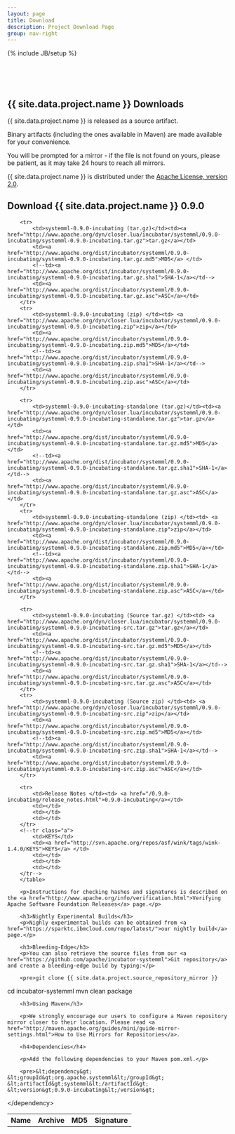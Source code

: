 ```yaml
---
layout: page
title: Download
description: Project Download Page
group: nav-right
---
```

{% include JB/setup %}

<br/><br/><br/>

## {{ site.data.project.name }} Downloads

{{ site.data.project.name }} is released as a source artifact.

Binary artifacts (including the ones available in Maven) are made available for your convenience.

You will be prompted for a mirror - if the file is not found on yours, please be patient, as it may take 24 hours to reach all mirrors.

{{ site.data.project.name }} is distributed under the [Apache License, version 2.0](http://www.apache.org/licenses/LICENSE-2.0).

<h2>Download {{ site.data.project.name }} 0.9.0</h2>

<div class="row">
    <div class="span10">
        <table class="table table-hover">
        <tr>
          <th><b>Name</b></th>
          <th><b>Archive</b></th>
          <th><b>MD5</b></th>
          <!--th><b>SHA-1</b></th-->
          <th><b>Signature</b></th>
        </tr>

        <tr>
            <td>systemml-0.9.0-incubating (tar.gz)</td><td><a href="http://www.apache.org/dyn/closer.lua/incubator/systemml/0.9.0-incubating/systemml-0.9.0-incubating.tar.gz">tar.gz</a></td>
            <td><a href="http://www.apache.org/dist/incubator/systemml/0.9.0-incubating/systemml-0.9.0-incubating.tar.gz.md5">MD5</a> </td>
            <!--td><a href="http://www.apache.org/dist/incubator/systemml/0.9.0-incubating/systemml-0.9.0-incubating.tar.gz.sha1">SHA-1</a></td-->
            <td><a href="http://www.apache.org/dist/incubator/systemml/0.9.0-incubating/systemml-0.9.0-incubating.tar.gz.asc">ASC</a></td>
        </tr>
        <tr>
            <td>systemml-0.9.0-incubating (zip) </td><td> <a href="http://www.apache.org/dyn/closer.lua/incubator/systemml/0.9.0-incubating/systemml-0.9.0-incubating.zip">zip</a></td>
            <td><a href="http://www.apache.org/dist/incubator/systemml/0.9.0-incubating/systemml-0.9.0-incubating.zip.md5">MD5</a></td>
            <!--td><a href="http://www.apache.org/dist/incubator/systemml/0.9.0-incubating/systemml-0.9.0-incubating.zip.sha1">SHA-1</a></td-->
            <td><a href="http://www.apache.org/dist/incubator/systemml/0.9.0-incubating/systemml-0.9.0-incubating.zip.asc">ASC</a></td>
        </tr>

        <tr>
            <td>systemml-0.9.0-incubating-standalone (tar.gz)</td><td><a href="http://www.apache.org/dyn/closer.lua/incubator/systemml/0.9.0-incubating/systemml-0.9.0-incubating-standalone.tar.gz">tar.gz</a></td>
            <td><a href="http://www.apache.org/dist/incubator/systemml/0.9.0-incubating/systemml-0.9.0-incubating-standalone.tar.gz.md5">MD5</a> </td>
            <!--td><a href="http://www.apache.org/dist/incubator/systemml/0.9.0-incubating/systemml-0.9.0-incubating-standalone.tar.gz.sha1">SHA-1</a></td-->
            <td><a href="http://www.apache.org/dist/incubator/systemml/0.9.0-incubating/systemml-0.9.0-incubating-standalone.tar.gz.asc">ASC</a></td>
        </tr>
        <tr>
            <td>systemml-0.9.0-incubating-standalone (zip) </td><td> <a href="http://www.apache.org/dyn/closer.lua/incubator/systemml/0.9.0-incubating/systemml-0.9.0-incubating-standalone.zip">zip</a></td>
            <td><a href="http://www.apache.org/dist/incubator/systemml/0.9.0-incubating/systemml-0.9.0-incubating-standalone.zip.md5">MD5</a></td>
            <!--td><a href="http://www.apache.org/dist/incubator/systemml/0.9.0-incubating/systemml-0.9.0-incubating-standalone.zip.sha1">SHA-1</a></td-->
            <td><a href="http://www.apache.org/dist/incubator/systemml/0.9.0-incubating/systemml-0.9.0-incubating-standalone.zip.asc">ASC</a></td>
        </tr>

        <tr>
            <td>systemml-0.9.0-incubating (Source tar.gz) </td><td> <a href="http://www.apache.org/dyn/closer.lua/incubator/systemml/0.9.0-incubating/systemml-0.9.0-incubating-src.tar.gz">tar.gz</a></td>
            <td><a href="http://www.apache.org/dist/incubator/systemml/0.9.0-incubating/systemml-0.9.0-incubating-src.tar.gz.md5">MD5</a></td>
            <!--td><a href="http://www.apache.org/dist/incubator/systemml/0.9.0-incubating/systemml-0.9.0-incubating-src.tar.gz.sha1">SHA-1</a></td-->
            <td><a href="http://www.apache.org/dist/incubator/systemml/0.9.0-incubating/systemml-0.9.0-incubating-src.tar.gz.asc">ASC</a></td>
        </tr>
        <tr>
            <td>systemml-0.9.0-incubating (Source zip) </td><td> <a href="http://www.apache.org/dyn/closer.lua/incubator/systemml/0.9.0-incubating/systemml-0.9.0-incubating-src.zip">zip</a></td>
            <td><a href="http://www.apache.org/dist/incubator/systemml/0.9.0-incubating/systemml-0.9.0-incubating-src.zip.md5">MD5</a></td>
            <!--td><a href="http://www.apache.org/dist/incubator/systemml/0.9.0-incubating/systemml-0.9.0-incubating-src.zip.sha1">SHA-1</a></td-->
            <td><a href="http://www.apache.org/dist/incubator/systemml/0.9.0-incubating/systemml-0.9.0-incubating-src.zip.asc">ASC</a></td>
        </tr>

        <tr>
            <td>Release Notes </td><td> <a href="/0.9.0-incubating/release_notes.html">0.9.0-incubating</a></td>
            <td></td>
            <td></td>
            <td></td>
        </tr>
        <!--tr class="a">
            <td>KEYS</td>
            <td><a href="http://svn.apache.org/repos/asf/wink/tags/wink-1.4.0/KEYS">KEYS</a> </td>
            <td></td>
            <td></td>
            <td></td>
        </tr-->
        </table>

        <p>Instructions for checking hashes and signatures is described on the <a href="http://www.apache.org/info/verification.html">Verifying Apache Software Foundation Releases</a> page.</p>

        <h3>Nightly Experimental Builds</h3>
        <p>Nighly experimental builds can be obtained from <a href="https://sparktc.ibmcloud.com/repo/latest/">our nightly build</a> page.</p>

        <h3>Bleeding-Edge</h3>
        <p>You can also retrieve the source files from our <a href="https://github.com/apache/incubator-systemml">Git repository</a> and create a bleeding-edge build by typing:</p>

        <pre>git clone {{ site.data.project.source_repository_mirror }}
cd incubator-systemml
mvn clean package</pre>

        <h3>Using Maven</h3>

        <p>We strongly encourage our users to configure a Maven repository mirror closer to their location. Please read <a href="http://maven.apache.org/guides/mini/guide-mirror-settings.html">How to Use Mirrors for Repositories</a>.

        <h4>Dependencies</h4>

        <p>Add the following dependencies to your Maven pom.xml.</p>

        <pre>&lt;dependency&gt;
    &lt;groupId&gt;org.apache.systemml&lt;/groupId&gt;
    &lt;artifactId&gt;systemml&lt;/artifactId&gt;
    &lt;version&gt;0.9.0-incubating&lt;/version&gt;
&lt;/dependency&gt;</pre>
    </div>

</div>